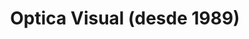 ---
title: "Optica Visual (desde 1989)"
url: /asuncion-paraguay/optica-visual-desde-1989-estados-unidos-37/
shop: óptico
---